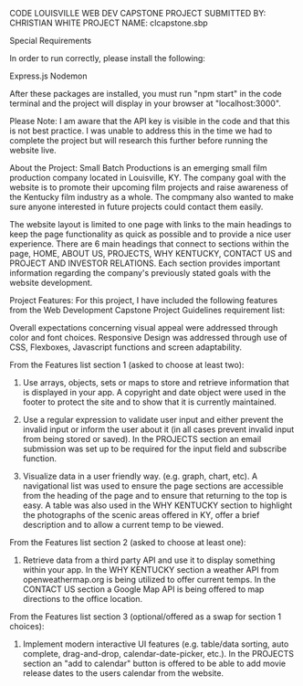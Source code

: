 CODE LOUISVILLE WEB DEV CAPSTONE PROJECT
SUBMITTED BY: CHRISTIAN WHITE
PROJECT NAME: clcapstone.sbp

Special Requirements

In order to run correctly, please install the following:

Express.js
Nodemon

After these packages are installed, you must run "npm start" in the code terminal and the project will display in your browser at "localhost:3000".

Please Note:
I am aware that the API key is visible in the code and that this is not best practice. I was unable to address this in the time we had to complete the project but will research this further before running the website live.  

About the Project:
Small Batch Productions is an emerging small film production company located in Louisville, KY.  The company goal with the website is to promote their upcoming film projects and raise awareness of the Kentucky film industry as a whole.  The compmany also wanted to make sure anyone interested in future projects could contact them easily.

The website layout is limited to one page with links to the main headings to keep the page functionality as quick as possible and to provide a nice user experience.  There are 6 main headings that connect to sections within the page, HOME, ABOUT US, PROJECTS, WHY KENTUCKY, CONTACT US and PROJECT AND INVESTOR RELATIONS.  Each section provides important information regarding the company's previously stated goals with the website development.

Project Features:
For this project, I have included the following features from the Web Development Capstone Project Guidelines requirement list:

Overall expectations concerning visual appeal were addressed through color and font choices.  Responsive Design was addressed through use of CSS, Flexboxes, Javascript functions and screen adaptability.

From the Features list section 1 (asked to choose at least two):

1.  Use arrays, objects, sets or maps to store and retrieve information that is displayed in your app.  A copyright and date object were used in the footer to protect the site and to show that it is currently maintained.

2.  Use a regular expression to validate user input and either prevent the invalid input or inform the user about it (in all cases prevent invalid input from being stored or saved).  In the PROJECTS section an email submission was set up to be required for the input field and subscribe function.

3.  Visualize data in a user friendly way. (e.g. graph, chart, etc).  A navigational list was used to ensure the page sections are accessible from the heading of the page and to ensure that returning to the top is easy.  A table was also used in the WHY KENTUCKY section to highlight the photographs of the scenic areas offered in KY, offer a brief description and to allow a current temp to be viewed.

From the Features list section 2 (asked to choose at least one):

1.  Retrieve data from a third party API and use it to display something within your app.  In the WHY KENTUCKY section a weather API from openweathermap.org is being utilized to offer current temps.  In the CONTACT US section a Google Map API is being offered to map directions to the office location.

From the Features list section 3 (optional/offered as a swap for section 1 choices):

1.  Implement modern interactive UI features (e.g. table/data sorting, auto complete, drag-and-drop, calendar-date-picker, etc.).  In the PROJECTS section an "add to calendar" button is offered to be able to add movie release dates to the users calendar from the website.




